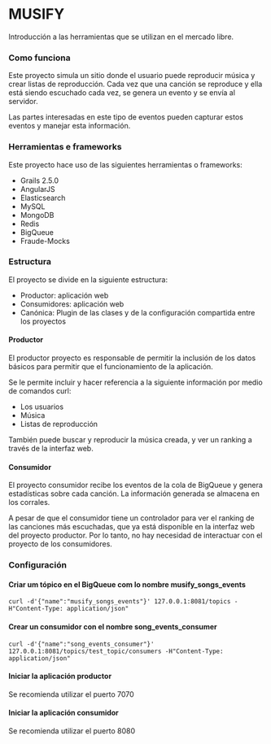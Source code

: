 # MUSIFY #

Introducción a las herramientas que se utilizan en el mercado libre.

### Como funciona ###
Este proyecto simula un sitio donde el usuario puede reproducir música y crear listas de reproducción. Cada vez que una canción se reproduce y ella está siendo escuchado cada vez, se genera un evento y se envía al servidor.

Las partes interesadas en este tipo de eventos pueden capturar estos eventos y manejar esta información.


### Herramientas e frameworks ###
Este proyecto hace uso de las siguientes herramientas o frameworks:

 - Grails 2.5.0
 - AngularJS
 - Elasticsearch
 - MySQL
 - MongoDB
 - Redis
 - BigQueue
 - Fraude-Mocks

### Estructura ###
El proyecto se divide en la siguiente estructura:
 - Productor: aplicación web
 - Consumidores: aplicación web
 - Canónica: Plugin de las clases y de la configuración compartida entre los proyectos

#### Productor ####
El productor proyecto es responsable de permitir la inclusión de los datos básicos para permitir que el funcionamiento de la aplicación.

Se le permite incluir y hacer referencia a la siguiente información por medio de comandos curl:
 - Los usuarios
 - Música
 - Listas de reproducción

También puede buscar y reproducir la música creada, y ver un ranking a través de la interfaz web.

#### Consumidor ####
El proyecto consumidor recibe los eventos de la cola de BigQueue y genera estadísticas sobre cada canción. La información generada se almacena en los corrales.

A pesar de que el consumidor tiene un controlador para ver el ranking de las canciones más escuchadas, que ya está disponible en la interfaz web del proyecto productor. Por lo tanto, no hay necesidad de interactuar con el proyecto de los consumidores.


### Configuración ###

#### Criar um tópico en el BigQueue com lo nombre musify_songs_events ####
`curl -d'{"name":"musify_songs_events"}' 127.0.0.1:8081/topics -H"Content-Type: application/json"`

#### Crear un consumidor con el nombre song_events_consumer ####
`curl -d'{"name":"song_events_consumer"}' 127.0.0.1:8081/topics/test_topic/consumers -H"Content-Type: application/json"`

#### Iniciar la aplicación productor ####
Se recomienda utilizar el puerto 7070

#### Iniciar la aplicación consumidor ####
Se recomienda utilizar el puerto 8080
